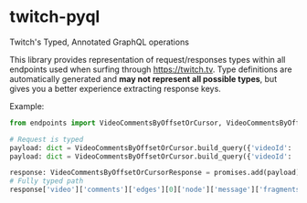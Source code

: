 # twitch-pyql

Twitch's Typed, Annotated GraphQL operations

This library provides representation of request/responses types within all endpoints used when surfing through https://twitch.tv. Type definitions are automatically generated and **may not represent all possible types**, but gives you a better experience extracting response keys.

Example:

```python
from endpoints import VideoCommentsByOffsetOrCursor, VideoCommentsByOffsetOrCursorResponse

# Request is typed
payload: dict = VideoCommentsByOffsetOrCursor.build_query({'videoId': ..., 'contentOffsetSeconds': ...})
payload: dict = VideoCommentsByOffsetOrCursor.build_query({'videoId': ..., 'cursor': ...})

response: VideoCommentsByOffsetOrCursorResponse = promises.add(payload)
# Fully typed path
response['video']['comments']['edges'][0]['node']['message']['fragments'][0]['text']